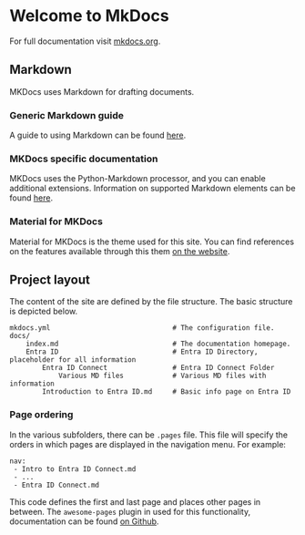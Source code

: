 # Welcome to MkDocs

For full documentation visit [mkdocs.org](https://www.mkdocs.org).

## Markdown

MKDocs uses Markdown for drafting documents. 

### Generic Markdown guide
A guide to using Markdown can be found [here](https://www.markdownguide.org/).

### MKDocs specific documentation
MKDocs uses the Python-Markdown processor, and you can enable additional extensions. Information on supported Markdown elements can be found [here](https://www.markdownguide.org/tools/mkdocs/#mkdocs-markdown-support).

### Material for MKDocs
Material for MKDocs is the theme used for this site. You can find references on the features available through this them [on the website](https://squidfunk.github.io/mkdocs-material/reference/).


## Project layout

The content of the site are defined by the file structure. The basic structure is depicted below. 

    mkdocs.yml                              # The configuration file.
    docs/
        index.md                            # The documentation homepage.
        Entra ID                            # Entra ID Directory, placeholder for all information
            Entra ID Connect                # Entra ID Connect Folder
                Various MD files            # Various MD files with information
            Introduction to Entra ID.md     # Basic info page on Entra ID

### Page ordering
In the various subfolders, there can be `.pages` file. This file will specify the orders in which pages are displayed in the navigation menu. 
For example:

```
nav:
 - Intro to Entra ID Connect.md
 - ...
 - Entra ID Connect.md
```

This code defines the first and last page and places other pages in between.
The `awesome-pages` plugin in used for this functionality, documentation can be found [on Github](https://github.com/lukasgeiter/mkdocs-awesome-pages-plugin?tab=readme-ov-file#features).
